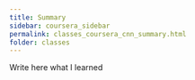 ```yaml
---
title: Summary
sidebar: coursera_sidebar
permalink: classes_coursera_cnn_summary.html
folder: classes
---
```


Write here what I learned


